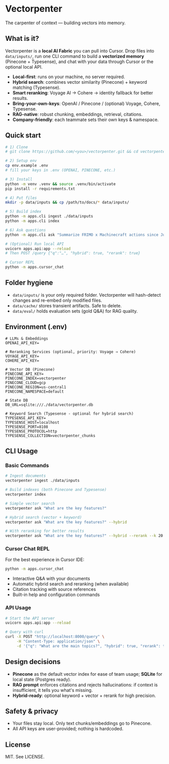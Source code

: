 # Vectorpenter
The carpenter of context — building vectors into memory.

## What is it?
Vectorpenter is a **local AI Fabric** you can pull into Cursor. Drop files into `data/inputs/`, run one CLI command to build a **vectorized memory** (Pinecone + Typesense), and chat with your data through Cursor or the optional local API.

- **Local-first**: runs on your machine, no server required.
- **Hybrid search**: combines vector similarity (Pinecone) + keyword matching (Typesense).
- **Smart reranking**: Voyage AI → Cohere → identity fallback for better results.
- **Bring-your-own-keys**: OpenAI / Pinecone / (optional) Voyage, Cohere, Typesense.
- **RAG-native**: robust chunking, embeddings, retrieval, citations.
- **Company-friendly**: each teammate sets their own keys & namespace.

## Quick start
```bash
# 1) Clone
# git clone https://github.com/<you>/vectorpenter.git && cd vectorpenter

# 2) Setup env
cp env.example .env
# fill your keys in .env (OPENAI, PINECONE, etc.)

# 3) Install
python -m venv .venv && source .venv/bin/activate
pip install -r requirements.txt

# 4) Put files
mkdir -p data/inputs && cp /path/to/docs/* data/inputs/

# 5) Build index
python -m apps.cli ingest ./data/inputs
python -m apps.cli index

# 6) Ask questions
python -m apps.cli ask "Summarize FRIMO x Machinecraft actions since July 2025" --hybrid --rerank

# (Optional) Run local API
uvicorn apps.api:app --reload
# Then POST /query {"q":"…", "hybrid": true, "rerank": true}

# Cursor REPL
python -m apps.cursor_chat
```

## Folder hygiene
- `data/inputs/` is your only required folder. Vectorpenter will hash-detect changes and re-embed only modified files.
- `data/cache/` stores transient artifacts. Safe to delete.
- `data/eval/` holds evaluation sets (gold Q&A) for RAG quality.

## Environment (.env)
```
# LLMs & Embeddings
OPENAI_API_KEY=

# Reranking Services (optional, priority: Voyage → Cohere)
VOYAGE_API_KEY=
COHERE_API_KEY=

# Vector DB (Pinecone)
PINECONE_API_KEY=
PINECONE_INDEX=vectorpenter
PINECONE_CLOUD=gcp
PINECONE_REGION=us-central1
PINECONE_NAMESPACE=default

# State DB
DB_URL=sqlite:///./data/vectorpenter.db

# Keyword Search (Typesense - optional for hybrid search)
TYPESENSE_API_KEY=
TYPESENSE_HOST=localhost
TYPESENSE_PORT=8108
TYPESENSE_PROTOCOL=http
TYPESENSE_COLLECTION=vectorpenter_chunks
```

## CLI Usage

### Basic Commands
```bash
# Ingest documents
vectorpenter ingest ./data/inputs

# Build indexes (both Pinecone and Typesense)
vectorpenter index

# Simple vector search
vectorpenter ask "What are the key features?"

# Hybrid search (vector + keyword)
vectorpenter ask "What are the key features?" --hybrid

# With reranking for better results
vectorpenter ask "What are the key features?" --hybrid --rerank --k 20
```

### Cursor Chat REPL
For the best experience in Cursor IDE:
```bash
python -m apps.cursor_chat
```
- Interactive Q&A with your documents
- Automatic hybrid search and reranking (when available)
- Citation tracking with source references
- Built-in help and configuration commands

### API Usage
```bash
# Start the API server
uvicorn apps.api:app --reload

# Query with curl
curl -X POST "http://localhost:8000/query" \
     -H "Content-Type: application/json" \
     -d '{"q": "What are the main topics?", "hybrid": true, "rerank": true, "k": 12}'
```

## Design decisions
- **Pinecone** as the default vector index for ease of team usage; **SQLite** for local state (Postgres ready).
- **RAG prompt** enforces citations and rejects hallucinations: if context is insufficient, it tells you what's missing.
- **Hybrid-ready**: optional keyword + vector + rerank for high precision.

## Safety & privacy
- Your files stay local. Only text chunks/embeddings go to Pinecone.
- All API keys are user-provided; nothing is hardcoded.

## License
MIT. See LICENSE.
